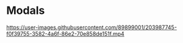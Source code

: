 # Modals



https://user-images.githubusercontent.com/89899001/203987745-f0f39755-3582-4a6f-86e2-70e858de151f.mp4

